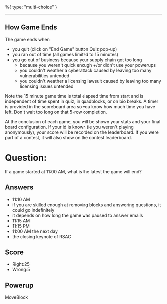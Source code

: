 %{
 type: "multi-choice"
}

---
## How Game Ends
The game ends when
- you quit (click on "End Game" button Quiz pop-up)
- you ran out of time (all games limited to 15 minutes)
- you go out of business because your supply chain got too long
   + because you weren't quick enough +/or didn't use your powerups
   + you couldn't weather a cyberattack caused by leaving too many vulnerabilities untended
   + you couldn't weather a licensing lawsuit caused by leaving too many licensing issues untended

Note the 15 minute game time is total elapsed time from start
and is independent of time spent in quiz, in quadblocks,
or on bio breaks.
A timer is provided in the scoreboard area so
you know how much time you have left.
Don't wait too long on that 5-row completion.

At the conclusion of each game, you will be shown your stats
and your final board configuration.
If your id is known (ie you weren't playing anonymously),
your score will be recorded on the leaderboard.
If you were part of a contest,
it will also show on the contest leaderboard.

# Question:
If a game started at 11:00 AM, what is the latest the game will end?

## Answers
- 11:10 AM
- if you are skilled enough at removing blocks and answering questions, it could go indefinitely
- it depends on how long the game was paused to answer emails
- 11:15 AM
- 11:15 PM
- 11:00 AM the next day
- the closing keynote of RSAC

## Score
- Right:25
- Wrong:5

## Powerup
MoveBlock
